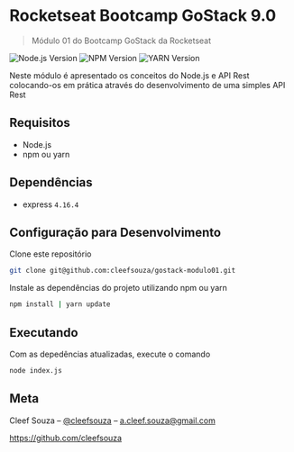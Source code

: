 # Rocketseat Bootcamp GoStack 9.0

> Módulo 01 do Bootcamp GoStack da Rocketseat

![Node.js Version](https://img.shields.io/badge/node.js-v13.12.0-green?style=flat-square&logo=node.js) ![NPM Version](https://img.shields.io/badge/npm-v6.14.4-critical?style=flat-square&logo=npm) ![YARN Version](https://img.shields.io/badge/yarn-v1.19-blue?style=flat-square&logo=yarn)

Neste módulo é apresentado os conceitos do Node.js e API Rest colocando-os em prática através do desenvolvimento de uma simples API Rest

## Requisitos
- Node.js
- npm ou yarn

## Dependências
- express `4.16.4`

## Configuração para Desenvolvimento

Clone este repositório
```sh
git clone git@github.com:cleefsouza/gostack-modulo01.git
```

Instale as dependências do projeto utilizando npm ou yarn
```sh
npm install | yarn update
```

## Executando

Com as depedências atualizadas, execute o comando
```sh
node index.js
``` 

## Meta

Cleef Souza – [@cleefsouza](https://www.linkedin.com/in/aryosvalldo-cleef/) – a.cleef.souza@gmail.com

https://github.com/cleefsouza